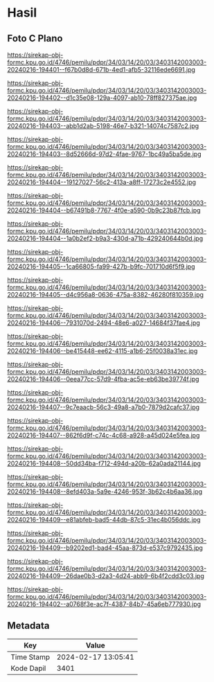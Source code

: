 # Hasil

## Foto C Plano

https://sirekap-obj-formc.kpu.go.id/4746/pemilu/pdpr/34/03/14/20/03/3403142003003-20240216-194401--f67b0d8d-671b-4ed1-afb5-32116ede6691.jpg

https://sirekap-obj-formc.kpu.go.id/4746/pemilu/pdpr/34/03/14/20/03/3403142003003-20240216-194402--d1c35e08-129a-4097-ab10-78ff827375ae.jpg

https://sirekap-obj-formc.kpu.go.id/4746/pemilu/pdpr/34/03/14/20/03/3403142003003-20240216-194403--abb1d2ab-5198-46e7-b321-14074c7587c2.jpg

https://sirekap-obj-formc.kpu.go.id/4746/pemilu/pdpr/34/03/14/20/03/3403142003003-20240216-194403--8d52666d-97d2-4fae-9767-1bc49a5ba5de.jpg

https://sirekap-obj-formc.kpu.go.id/4746/pemilu/pdpr/34/03/14/20/03/3403142003003-20240216-194404--19127027-56c2-413a-a8ff-17273c2e4552.jpg

https://sirekap-obj-formc.kpu.go.id/4746/pemilu/pdpr/34/03/14/20/03/3403142003003-20240216-194404--b67491b8-7767-4f0e-a590-0b9c23b87fcb.jpg

https://sirekap-obj-formc.kpu.go.id/4746/pemilu/pdpr/34/03/14/20/03/3403142003003-20240216-194404--1a0b2ef2-b9a3-430d-a71b-429240644b0d.jpg

https://sirekap-obj-formc.kpu.go.id/4746/pemilu/pdpr/34/03/14/20/03/3403142003003-20240216-194405--1ca66805-fa99-427b-b9fc-701710d6f5f9.jpg

https://sirekap-obj-formc.kpu.go.id/4746/pemilu/pdpr/34/03/14/20/03/3403142003003-20240216-194405--d4c956a8-0636-475a-8382-46280f810359.jpg

https://sirekap-obj-formc.kpu.go.id/4746/pemilu/pdpr/34/03/14/20/03/3403142003003-20240216-194406--7931070d-2494-48e6-a027-14684f37fae4.jpg

https://sirekap-obj-formc.kpu.go.id/4746/pemilu/pdpr/34/03/14/20/03/3403142003003-20240216-194406--be415448-ee62-4115-a1b6-25f0038a31ec.jpg

https://sirekap-obj-formc.kpu.go.id/4746/pemilu/pdpr/34/03/14/20/03/3403142003003-20240216-194406--0eea77cc-57d9-4fba-ac5e-eb63be39774f.jpg

https://sirekap-obj-formc.kpu.go.id/4746/pemilu/pdpr/34/03/14/20/03/3403142003003-20240216-194407--9c7eaacb-56c3-49a8-a7b0-7879d2cafc37.jpg

https://sirekap-obj-formc.kpu.go.id/4746/pemilu/pdpr/34/03/14/20/03/3403142003003-20240216-194407--862f6d9f-c74c-4c68-a928-a45d024e5fea.jpg

https://sirekap-obj-formc.kpu.go.id/4746/pemilu/pdpr/34/03/14/20/03/3403142003003-20240216-194408--50dd34ba-f712-494d-a20b-62a0ada21144.jpg

https://sirekap-obj-formc.kpu.go.id/4746/pemilu/pdpr/34/03/14/20/03/3403142003003-20240216-194408--8efd403a-5a9e-4246-953f-3b62c4b6aa36.jpg

https://sirekap-obj-formc.kpu.go.id/4746/pemilu/pdpr/34/03/14/20/03/3403142003003-20240216-194409--e81abfeb-bad5-44db-87c5-31ec4b056ddc.jpg

https://sirekap-obj-formc.kpu.go.id/4746/pemilu/pdpr/34/03/14/20/03/3403142003003-20240216-194409--b9202ed1-bad4-45aa-873d-e537c9792435.jpg

https://sirekap-obj-formc.kpu.go.id/4746/pemilu/pdpr/34/03/14/20/03/3403142003003-20240216-194409--26dae0b3-d2a3-4d24-abb9-6b4f2cdd3c03.jpg

https://sirekap-obj-formc.kpu.go.id/4746/pemilu/pdpr/34/03/14/20/03/3403142003003-20240216-194402--a0768f3e-ac7f-4387-84b7-45a6eb777930.jpg


## Metadata

| Key        | Value               |
| ---------- | ------------------- |
| Time Stamp | 2024-02-17 13:05:41 |
| Kode Dapil | 3401                |




